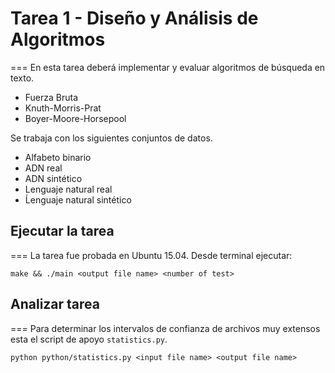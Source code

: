 # Tarea 1 - Diseño y Análisis de Algoritmos
===
En esta tarea deberá implementar y evaluar algoritmos de búsqueda en texto.

+ Fuerza Bruta
+ Knuth-Morris-Prat
+ Boyer-Moore-Horsepool

Se trabaja con los siguientes conjuntos de datos.

+ Alfabeto binario
+ ADN real
+ ADN sintético
+ Lenguaje natural real
+ Ĺenguaje natural sintético

## Ejecutar la tarea
===
La tarea fue probada en Ubuntu 15.04.
Desde terminal ejecutar:
```
make && ./main <output file name> <number of test>
```

## Analizar tarea
===
Para determinar los intervalos de confianza de archivos muy extensos esta el script de apoyo `statistics.py`.
```
python python/statistics.py <input file name> <output file name>
```
